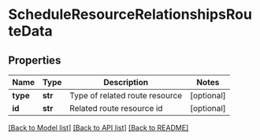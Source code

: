 # ScheduleResourceRelationshipsRouteData

## Properties
Name | Type | Description | Notes
------------ | ------------- | ------------- | -------------
**type** | **str** | Type of related route resource | [optional] 
**id** | **str** | Related route resource id | [optional] 

[[Back to Model list]](../README.md#documentation-for-models) [[Back to API list]](../README.md#documentation-for-api-endpoints) [[Back to README]](../README.md)


